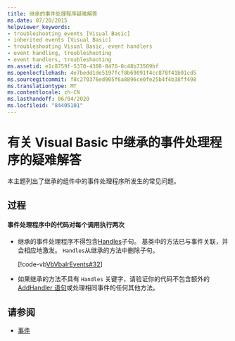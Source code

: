 ```yaml
---
title: 继承的事件处理程序疑难解答
ms.date: 07/20/2015
helpviewer_keywords:
- troubleshooting events [Visual Basic]
- inherited events [Visual Basic]
- troubleshooting Visual Basic, event handlers
- event handling, troubleshooting
- event handlers, troubleshooting
ms.assetid: e1c8759f-5370-4308-8476-8c48b73509bf
ms.openlocfilehash: 4e7bedd1de5197fcf8b69091f4cc878f41b01cd5
ms.sourcegitcommit: f8c270376ed905f6a8896ce0fe25b4f4b38ff498
ms.translationtype: MT
ms.contentlocale: zh-CN
ms.lasthandoff: 06/04/2020
ms.locfileid: "84405101"
---
```

# <a name="troubleshooting-inherited-event-handlers-in-visual-basic"></a>有关 Visual Basic 中继承的事件处理程序的疑难解答
本主题列出了继承的组件中的事件处理程序所发生的常见问题。  
  
## <a name="procedures"></a>过程  
  
#### <a name="code-in-event-handler-executes-twice-for-every-call"></a>事件处理程序中的代码对每个调用执行两次  
  
- 继承的事件处理程序不得包含[Handles](../../../language-reference/statements/handles-clause.md)子句。 基类中的方法已与事件关联，并会相应地激发。 `Handles`从继承的方法中删除子句。  
  
     [!code-vb[VbVbalrEvents#32](~/samples/snippets/visualbasic/VS_Snippets_VBCSharp/VbVbalrEvents/VB/Class1.vb#32)]  
  
- 如果继承的方法不具有 `Handles` 关键字，请验证你的代码不包含额外的[AddHandler 语句](../../../language-reference/statements/addhandler-statement.md)或处理相同事件的任何其他方法。  
  
## <a name="see-also"></a>请参阅

- [事件](index.md)
